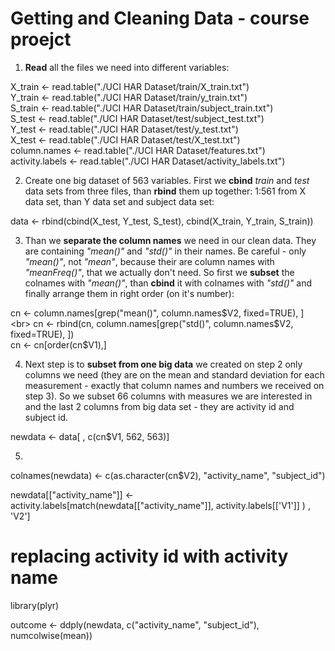 # Getting and Cleaning Data - course proejct

1. **Read** all the files we need into different variables:

X_train <- read.table("./UCI HAR Dataset/train/X_train.txt") <br>
Y_train <- read.table("./UCI HAR Dataset/train/y_train.txt") <br>
S_train <- read.table("./UCI HAR Dataset/train/subject_train.txt") <br>
S_test <- read.table("./UCI HAR Dataset/test/subject_test.txt") <br>
Y_test <- read.table("./UCI HAR Dataset/test/y_test.txt") <br>
X_test <- read.table("./UCI HAR Dataset/test/X_test.txt") <br>
column.names <- read.table("./UCI HAR Dataset/features.txt") <br>
activity.labels <- read.table("./UCI HAR Dataset/activity_labels.txt") <br>

2. Create one big dataset of 563 variables. First we **cbind** *train* and *test* data sets from three files, than **rbind** them up together: 1:561 from X data set, than Y data set and subject data set:

data <- rbind(cbind(X_test, Y_test, S_test), cbind(X_train, Y_train, S_train)) 

3. Than we **separate the column names** we need in our clean data. They are containing *"mean()"* and *"std()"* in their names. Be careful - only *"mean()"*, not *"mean"*, because their are column names with *"meanFreq()"*, that we actually don't need. So first we **subset** the colnames with *"mean()"*, than **cbind** it with colnames with *"std()"* and finally arrange them in right order (on it's number):

cn <- column.names[grep("mean()", column.names$V2, fixed=TRUE), ] <br>
cn <- rbind(cn, column.names[grep("std()", column.names$V2, fixed=TRUE), ]) <br>
cn <- cn[order(cn$V1),] <br>

4. Next step is to **subset from one big data** we created on step 2 only columns we need (they are on the mean and standard deviation for each measurement - exactly that column names and numbers we received on step 3). So we subset 66 columns with measures we are interested in and the last 2 columns from big data set - they are activity id and subject id.

newdata <- data[ , c(cn$V1, 562, 563)] <br>

5. 

colnames(newdata) <- c(as.character(cn$V2), "activity_name", "subject_id") <br>

newdata[["activity_name"]] <- activity.labels[match(newdata[["activity_name"]], activity.labels[['V1']] ) , 'V2']

 # replacing activity id with activity name

library(plyr)

outcome <- ddply(newdata, c("activity_name", "subject_id"), numcolwise(mean))

